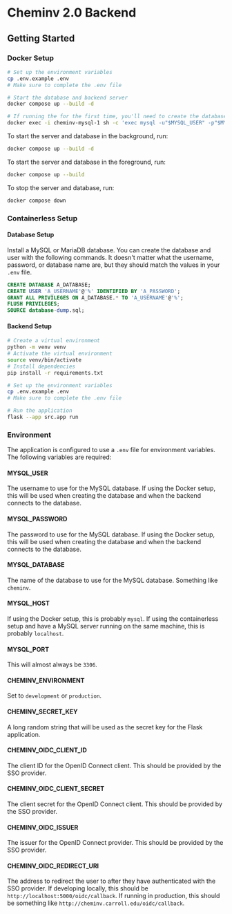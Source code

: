 # Cheminv 2.0 Backend

## Getting Started

### Docker Setup

```bash
# Set up the environment variables
cp .env.example .env
# Make sure to complete the .env file

# Start the database and backend server
docker compose up --build -d

# If running the for the first time, you'll need to create the database
docker exec -i cheminv-mysql-1 sh -c 'exec mysql -u"$MYSQL_USER" -p"$MYSQL_PASSWORD"' < database-dump.sql
```

To start the server and database in the background, run:

```bash
docker compose up --build -d
```

To start the server and database in the foreground, run:

```bash
docker compose up --build
```

To stop the server and database, run:

```bash
docker compose down
```

### Containerless Setup

#### Database Setup

Install a MySQL or MariaDB database.
You can create the database and user with the following commands.
It doesn't matter what the username, password, or database name are,
but they should match the values in your `.env` file.

```sql
CREATE DATABASE A_DATABASE;
CREATE USER 'A_USERNAME'@'%' IDENTIFIED BY 'A_PASSWORD';
GRANT ALL PRIVILEGES ON A_DATABASE.* TO 'A_USERNAME'@'%';
FLUSH PRIVILEGES;
SOURCE database-dump.sql;
```

#### Backend Setup

```bash
# Create a virtual environment
python -m venv venv
# Activate the virtual environment
source venv/bin/activate
# Install dependencies
pip install -r requirements.txt

# Set up the environment variables
cp .env.example .env
# Make sure to complete the .env file

# Run the application
flask --app src.app run
```

### Environment

The application is configured to use a `.env` file for environment variables.
The following variables are required:

#### MYSQL_USER

The username to use for the MySQL database. If using the Docker setup, this will be used
when creating the database and when the backend connects to the database.

#### MYSQL_PASSWORD

The password to use for the MySQL database. If using the Docker setup, this will be used
when creating the database and when the backend connects to the database.

#### MYSQL_DATABASE

The name of the database to use for the MySQL database. Something like `cheminv`.

#### MYSQL_HOST

If using the Docker setup, this is probably `mysql`.
If using the containerless setup and have a MySQL server running on the same machine, this is probably `localhost`.

#### MYSQL_PORT

This will almost always be `3306`.

#### CHEMINV_ENVIRONMENT

Set to `development` or `production`.

#### CHEMINV_SECRET_KEY

A long random string that will be used as the secret key for the Flask application.

#### CHEMINV_OIDC_CLIENT_ID

The client ID for the OpenID Connect client. This should be provided by the SSO provider.

#### CHEMINV_OIDC_CLIENT_SECRET

The client secret for the OpenID Connect client. This should be provided by the SSO provider.

#### CHEMINV_OIDC_ISSUER

The issuer for the OpenID Connect provider. This should be provided by the SSO provider.

#### CHEMINV_OIDC_REDIRECT_URI

The address to redirect the user to after they have authenticated with the SSO provider.
If developing locally, this should be `http://localhost:5000/oidc/callback`.
If running in production, this should be something like `http://cheminv.carroll.edu/oidc/callback`.
